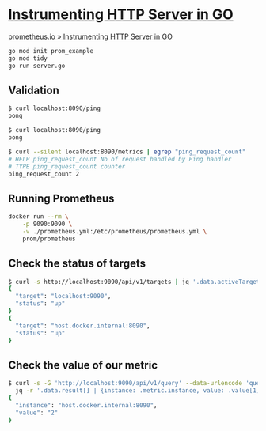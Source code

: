 # [Instrumenting HTTP Server in GO](https://prometheus.io/docs/tutorials/instrumenting_http_server_in_go)

[prometheus.io » Instrumenting HTTP Server in GO](https://prometheus.io/docs/tutorials/instrumenting_http_server_in_go)

```bash
go mod init prom_example
go mod tidy
go run server.go
```

## Validation

```bash
$ curl localhost:8090/ping                   
pong

$ curl localhost:8090/ping                   
pong

$ curl --silent localhost:8090/metrics | egrep "ping_request_count"
# HELP ping_request_count No of request handled by Ping handler
# TYPE ping_request_count counter
ping_request_count 2
```

## Running Prometheus

```bash
docker run --rm \
    -p 9090:9090 \
    -v ./prometheus.yml:/etc/prometheus/prometheus.yml \
    prom/prometheus
```

## Check the status of targets

```bash
$ curl -s http://localhost:9090/api/v1/targets | jq '.data.activeTargets[] | {target: .labels.instance, status: .health}'
{
  "target": "localhost:9090",
  "status": "up"
}
{
  "target": "host.docker.internal:8090",
  "status": "up"
}
```

## Check the value of our metric

```bash
$ curl -s -G 'http://localhost:9090/api/v1/query' --data-urlencode 'query=ping_request_count' | \
  jq -r '.data.result[] | {instance: .metric.instance, value: .value[1]}'
{
  "instance": "host.docker.internal:8090",
  "value": "2"
}
```
